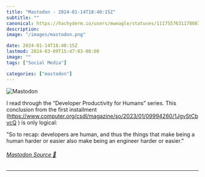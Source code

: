 ```yaml
---
title: "Mastodon - 2024-01-14T18:40:15Z"
subtitle: ""
canonical: https://hachyderm.io/users/mweagle/statuses/111755763117808752
description:
image: "/images/mastodon.png"

date: 2024-01-14T18:40:15Z
lastmod: 2024-03-09T15:47:03-08:00
image: ""
tags: ["Social Media"]

categories: ["mastodon"]
---
```

![Mastodon](/images/mastodon.png)

<p>I read through the “Developer Productivity for Humans” series. This conclusion from the first installment (<a href="https://www.computer.org/csdl/magazine/so/2023/01/09994260/1JgvStCbvcQ" target="_blank" rel="nofollow noopener noreferrer" translate="no"><span class="invisible">https://www.</span><span class="ellipsis">computer.org/csdl/magazine/so/</span><span class="invisible">2023/01/09994260/1JgvStCbvcQ</span></a> ) is only logical:</p><p>&quot;So to recap: developers are human, and thus the things that make being a human harder or easier also make being an engineer harder or easier.&quot;</p>


###### [Mastodon Source 🐘](https://hachyderm.io/@mweagle/111755763117808752)

___

